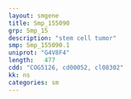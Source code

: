 ```yaml
---
layout: smgene
title: Smp_155090
grp: Smp_15
description: "stem cell tumor"
smp: Smp_155090.1
uniprot: "G4V8F4"
length:   477
cdd: "COG5126, cd00052, cl08302"
kk: ns
categories: sm
---
```

